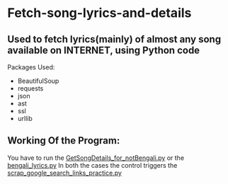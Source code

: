 # Fetch-song-lyrics-and-details
## Used to fetch lyrics(mainly) of almost any song available on INTERNET, using Python code
Packages Used:
- BeautifulSoup
- requests
- json
- ast
- ssl
- urllib

## Working Of the Program:

You have to run the [GetSongDetails_for_notBengali.py](https://github.com/Tuhin-thinks/Fetch-song-lyrics-and-details/blob/master/GetSongDetails_for_notBengali.py) or the [bengali_lyrics.py](https://github.com/Tuhin-thinks/Fetch-song-lyrics-and-details/blob/master/bengali_lyrics.py)
In both the cases the control triggers the [scrap_google_search_links_practice.py](https://github.com/Tuhin-thinks/Fetch-song-lyrics-and-details/blob/master/scrap_google_search_links_practice.py)
